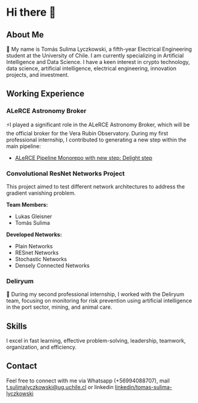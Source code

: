 # Hi there 👋

## About Me
🌱 My name is Tomás Sulima Lyczkowski, a fifth-year Electrical Engineering student at the University of Chile. I am currently specializing in Artificial Intelligence and Data Science. I have a keen interest in crypto technology, data science, artificial intelligence, electrical engineering, innovation projects, and investment.

## Working Experience

### ALeRCE Astronomy Broker
⚡I played a significant role in the ALeRCE Astronomy Broker, which will be the official broker for the Vera Rubin Observatory. During my first professional internship, I contributed to generating a new step within the main pipeline:

- [ALeRCE Pipeline Monorepo with new step: Delight step](https://github.com/alercebroker/pipeline)

### Convolutional ResNet Networks Project
This project aimed to test different network architectures to address the gradient vanishing problem.

**Team Members:**
- Lukas Gleisner
- Tomás Sulima

**Developed Networks:**
- Plain Networks
- RESnet Networks
- Stochastic Networks
- Densely Connected Networks

### Deliryum
🔭 During my second professional internship, I worked with the Deliryum team, focusing on monitoring for risk prevention using artificial intelligence in the port sector, mining, and animal care.

## Skills
I excel in fast learning, effective problem-solving, leadership, teamwork, organization, and efficiency.

## Contact
Feel free to connect with me via Whatsapp (+56994088707), mail t.sulimalyczkowski@ug.uchile.cl or linkedin [linkedin/tomas-sulima-lyczkowski](https://www.linkedin.com/tomas-sulima-lyczkowski)
